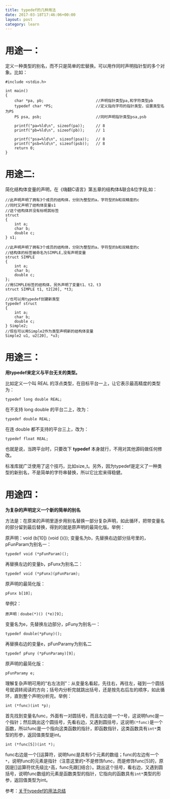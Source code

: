```yaml
---
title: typedef的几种用法
date: 2017-03-18T17:46:06+00:00
layout: post
category: learn
---
```


# 用途一：

定义一种类型的别名，而不只是简单的宏替换。可以用作同时声明指针型的多个对象。比如：

```
#include <stdio.h>

int main()
{
	char *pa, pb;						//声明指针类型pa,和字符类型pb
	typedef char *PS;					//定义指向字符的指针类型，设置类型名为PS
	PS psa, psb;						//同时声明指针类型psa,psb

	printf("pa=%ld\n", sizeof(pa));		// 8
	printf("pb=%ld\n", sizeof(pb));		// 1

	printf("psa=%ld\n", sizeof(psa));	// 8
	printf("psb=%ld\n", sizeof(psb));	// 8
	return 0;
}
```

# 用途二:

简化结构体变量的声明，在《嗨翻C语言》第五章的结构体&联合&位字段,如：

```
//此声明声明了拥有3个成员的结构体，分别为整型的a，字符型的b和双精度的c
//同时又声明了结构体变量s1
//这个结构体并没有标明其标签
struct 
{
    int a;
    char b;
    double c;
} s1;

//此声明声明了拥有3个成员的结构体，分别为整型的a，字符型的b和双精度的c
//结构体的标签被命名为SIMPLE,没有声明变量
struct SIMPLE
{
    int a;
    char b;
    double c;
};
//用SIMPLE标签的结构体，另外声明了变量t1、t2、t3
struct SIMPLE t1, t2[20], *t3;

//也可以用typedef创建新类型
typedef struct
{
    int a;
    char b;
    double c; 
} Simple2;
//现在可以用Simple2作为类型声明新的结构体变量
Simple2 u1, u2[20], *u3;
```

# 用途三：

**用typedef来定义与平台无关的类型。**

比如定义一个叫 REAL 的浮点类型，在目标平台一上，让它表示最高精度的类型为：

```
typedef long double REAL;
```

在不支持 long double 的平台二上，改为：

```
typedef double REAL;
```

在连 double 都不支持的平台三上，改为：

```
typedef float REAL;
```

也就是说，当跨平台时，只要改下 **typedef** 本身就行，不用对其他源码做任何修改。

标准库就广泛使用了这个技巧，比如size_t。另外，因为typedef是定义了一种类型的新别名，不是简单的字符串替换，所以它比宏来得稳健。

# 用途四：

**为复杂的声明定义一个新的简单的别名**

方法是：在原来的声明里逐步用别名替换一部分复杂声明，如此循环，把带变量名的部分留到最后替换，得到的就是原声明的最简化版。举例：

原声明：void (b[10]) (void ()());
变量名为b，先替换右边部分括号里的，pFunParam为别名一：

```
typedef void (*pFunParam)();
```

再替换左边的变量b，pFunx为别名二：

```
typedef void (*pFunx)(pFunParam);
```

原声明的最简化版：
```
pFunx b[10];
```

举例2：

```
原声明：doube(*)() (*e)[9];
```

变量名为e，先替换左边部分，pFuny为别名一：

```
typedef double(*pFuny)();
```

再替换右边的变量e，pFunParamy为别名二

```
typedef pFuny (*pFunParamy)[9];
```


原声明的最简化版：

```
pFunParamy e;
```


理解复杂声明可用的“右左法则”：从变量名看起，先往右，再往左，碰到一个圆括号就调转阅读的方向；括号内分析完就跳出括号，还是按先右后左的顺序，如此循环，直到整个声明分析完。举例：


```
int (*func)(int *p);
```


首先找到变量名func，外面有一对圆括号，而且左边是一个`*`号，这说明func是一个指针；然后跳出这个圆括号，先看右边，又遇到圆括号，这说明`(*func)`是一个函数，所以func是一个指向这类函数的指针，即函数指针，这类函数具有`int*`类型的形参，返回值类型是int。

```
int (*func[5])(int *);
```


func右边是一个[]运算符，说明func是具有5个元素的数组；func的左边有一个`*`，说明func的元素是指针（注意这里的`*`不是修饰func，而是修饰func[5]的，原因是[]运算符优先级比`*`高，func先跟[]结合）。跳出这个括号，看右边，又遇到圆括号，说明func数组的元素是函数类型的指针，它指向的函数具有`int*`类型的形参，返回值类型为int。

参考：[关于typedef的用法总结](http://www.cnblogs.com/csyisong/archive/2009/01/09/1372363.html)
